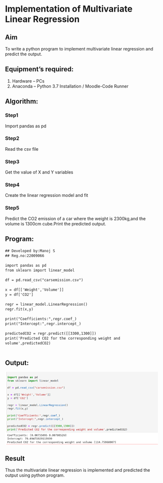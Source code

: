 # Implementation of Multivariate Linear Regression
## Aim
To write a python program to implement multivariate linear regression and predict the output.
## Equipment’s required:
1.	Hardware – PCs
2.	Anaconda – Python 3.7 Installation / Moodle-Code Runner
## Algorithm:
### Step1
Import pandas as pd

### Step2
Read the csv file

### Step3
Get the value of X and Y variables

### Step4
Create the linear regression model and fit

### Step5
Predict the CO2 emission of a car where the weight is 2300kg,and the volume is 1300cm cube.Print the predicted output.

## Program:
```
## Developed by:Manoj S
## Reg.no:22009066

import pandas as pd
from sklearn import linear_model

df = pd.read_csv("carsemission.csv")

x = df[['Weight','Volume']]
y = df['CO2']

regr = linear_model.LinearRegression()
regr.fit(x,y)

print("Coefficients:",regr.coef_)
print("Intercept:",regr.intercept_)

predictedCO2 = regr.predict([[3300,1300]])
print('Predicted CO2 for the corresponding weight and volume',predictedCO2)


```
## Output:

![op](multivariate.png)
<br>

## Result
Thus the multivariate linear regression is implemented and predicted the output using python program.